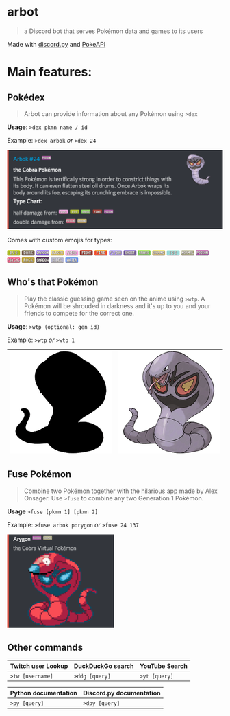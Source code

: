 # arbot
> a Discord bot that serves Pokémon data and games to its users

Made with [discord.py](https://github.com/Rapptz/discord.py) and [PokeAPI](https://pokeapi.co/)

# Main features:
## Pokédex
> Arbot can provide information about any Pokémon using `>dex`

**Usage**: `>dex pkmn name / id`

Example: `>dex arbok` *or* `>dex 24`

<img src="docs/assets/dex.png" width="600">

Comes with custom emojis for types:

<img src="types/bug.png" width="30"> <img src="types/dark.png" width="30"> <img src="types/dragon.png" width="30"> <img src="types/electric.png" width="30"> <img src="types/fairy.png" width="30"> <img src="types/fighting.png" width="30"> <img src="types/fire.png" width="30"> <img src="types/flying.png" width="30"> <img src="types/ghost.png" width="30"> <img src="types/grass.png" width="30"> <img src="types/ground.png" width="30"> <img src="types/ice.png" width="30"> <img src="types/normal.png" width="30"> <img src="types/poison.png" width="30"> <img src="types/psychic.png" width="30"> <img src="types/rock.png" width="30"> <img src="types/shadow.png" width="30"> <img src="types/steel.png" width="30"> <img src="types/water.png" width="30">

<!--More Pokédex features coming soon!!
-->

## Who's that Pokémon
> Play the classic guessing game seen on the anime using `>wtp`. A Pokémon will be shrouded in darkness and it's up to you and your friends to compete for the correct one.

**Usage**: `>wtp (optional: gen id)`

Example: `>wtp` *or* `>wtp 1`

|  <img src="docs/assets/arbok-blk.png" width="300">  |  <img src="docs/assets/arbok.png" width="300">  |
|:---:|:---:|

## Fuse Pokémon
> Combine two Pokémon together with the hilarious app made by Alex Onsager. Use `>fuse` to combine any two Generation 1 Pokémon.

**Usage** `>fuse [pkmn 1] [pkmn 2]`

Example: `>fuse arbok porygon` *or* `>fuse 24 137`

<img src="docs/assets/arygon.png" width="250">

## Other commands
|  Twitch user Lookup  |  DuckDuckGo search  | YouTube Search |
|:---|:---|:---|
| `>tw [username]` | `>ddg [query]` | `>yt [query]` |

|  Python documentation  |  Discord.py documentation  |
|:---|:---|
| `>py [query]` | `>dpy [query]` |
